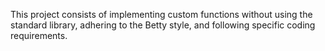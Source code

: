 This project consists of implementing custom functions without using the standard library, adhering to the Betty style, and following specific coding requirements.
